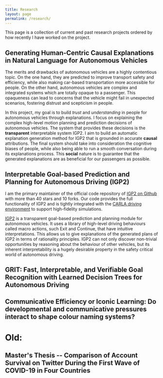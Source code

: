 ```yaml
---
title: Research
layout: page
permalink: /research/
---
```

This page is a collection of current and past research projects ordered by how recently I have worked on the project.


## Generating Human-Centric Causal Explanations in Natural Language for Autonomous Vehicles
The merits and drawbacks of autonomous vehicles are a highly contentious topic.
On the one hand, they are predicted to improve transport safety and efficiency, while also making car-based transportation more accessible for people.
On the other hand, autonomous vehicles are complex and integrated systems which are totally opaque to a passenger.
This opaqueness can lead to concerns that the vehicle might fail in unexpected scenarios, fostering distrust and scepticism in people.

In this project, my goal is to build *trust* and *understanding* in people for autonomous vehicles through explanations.
I focus on explaining the complex high-level motion planning and prediction decisions of autonomous vehicles.
The system that provides these decisions is the **transparent** interpretable system IGP2.
I aim to build an automatic explanation generation method for IGP2 that is grounded in accurate **causal** attributions.
The final system should take into consideration the cognitive biases of people, while also being able to run a smooth conversation during its explanations process.
This **social** nature is to guarantee that the generated explanations are as beneficial for our passengers as possible.


## Interpretable Goal-based Prediction and Planning for Autonomous Driving (IGP2)
I am the primary maintainer of the official code repository of [IGP2 on Github](https://github.com/uoe-agents/IGP2) with more than 40 stars and 10 forks.
Our code provides the full functionality of IGP2 and is tightly integrated with the [CARLA driving environment](https://carla.org/) to support high-fidelity simulations.

[IGP2](https://www.five.ai/igp2) is a transparent goal-based prediction and planning module for autonomous vehicles.
It uses a library of high-level driving behaviours called macro actions, such Exit and Continue, that have intuitive interpretations.
This allows us to give explanations of the generated plans of IGP2 in terms of rationality principles.
IGP2 can not only discover non-trivial opportunities by reasoning about the behaviour of other vehicles, but its inherent interpretability is a hugely desirable property in the safety critical world of autonomous driving.

## GRIT: Fast, Interpretable, and Verifiable Goal Recognition with Learned Decision Trees for Autonomous Driving

## Communicative Efficiency or Iconic Learning: Do developmental and communicative pressures interact to shape colour naming systems?

# Old:

## Master's Thesis -- Comparison of Account Survival on Twitter During the First Wave of COVID-19 in Four Countries
